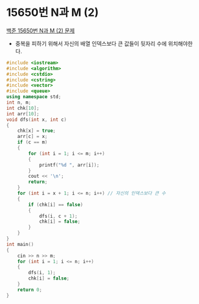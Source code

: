 # 15650번 N과 M (2)

[백준 15650번 N과 M (2) 문제](https://www.acmicpc.net/problem/15650)

- 중복을 피하기 위해서 자신의 배열 인덱스보다 큰 값들이 뒷자리 수에 위치해야한다.

```c++
#include <iostream>
#include <algorithm>
#include <cstdio>
#include <cstring>
#include <vector>
#include <queue>
using namespace std;
int n, m;
int chk[10];
int arr[10];
void dfs(int x, int c)
{
    chk[x] = true;
    arr[c] = x;
    if (c == m)
    {
        for (int i = 1; i <= m; i++)
        {
            printf("%d ", arr[i]);
        }
        cout << '\n';
        return;
    }
    for (int i = x + 1; i <= n; i++) // 자신의 인덱스보다 큰 수
    {
        if (chk[i] == false)
        {
            dfs(i, c + 1);
            chk[i] = false;
        }
    }
}
int main()
{
    cin >> n >> m;
    for (int i = 1; i <= n; i++)
    {
        dfs(i, 1);
        chk[i] = false;
    }
    return 0;
}

```


